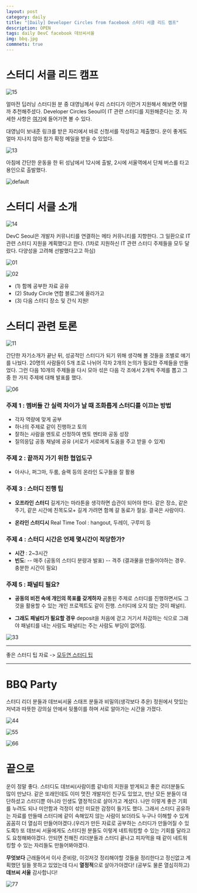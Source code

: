 ```yaml
---
layout: post
category: daily
title: "[Daily] Developer Circles from facebook 스터디 서클 리드 캠프"
description: OPEN
tags: daily DevC facebook 데브씨서울
img: bbq.jpg
commnets: true
---
```


# 스터디 서클 리드 캠프

![15](https://user-images.githubusercontent.com/24144491/48380081-cb8cc880-e719-11e8-8547-c3bd35950491.PNG)

얼마전 딥러닝 스터디원 분 중 대영님께서 우리 스터디가 이런거 지원해서 해보면 어떨까 추천해주셨다. Developer Circles Seoul이 IT 관련 스터디를 지원해준다는 것. 자세한 사항은 [여기](https://studycircleleadcamp.splashthat.com/)에 들어가면 볼 수 있다.

대영님이 보내준 링크를 받은 자리에서 바로 신청서를 작성하고 제출했다. 운이 좋게도 얼마 지나지 않아 참가 확정 메일을 받을 수 있었다.
 
![13](https://user-images.githubusercontent.com/24144491/48380124-ef500e80-e719-11e8-9b7e-49d787ebe6dc.PNG)

 아침에 간단한 운동을 한 뒤 성남에서 12시에 출발, 2시에 서울역에서 단체 버스를 타고 용인으로 출발했다.
 
![default](https://user-images.githubusercontent.com/24144491/48380104-e101f280-e719-11e8-84f7-bfb57d5313af.jpg)

# 스터디 서클 소개

![14](https://user-images.githubusercontent.com/24144491/48380018-8f596800-e719-11e8-9f90-0f3b9ce8e5d6.PNG)

DevC Seoul은 개발자 커뮤니티를 연결하는 메타 커뮤니티를 지향한다. 그 일환으로 IT 관련 스터디 지원을 계획했다고 한다. (1차로 지원하신 IT 관련 스터디 주제들을 모두 달랐다. 다양성을 고려해 선발했다고고 하심)

![01](https://user-images.githubusercontent.com/24144491/48380020-8ff1fe80-e719-11e8-899e-02bd473abec4.PNG)

![02](https://user-images.githubusercontent.com/24144491/48380021-8ff1fe80-e719-11e8-8bdc-4927b84e9833.PNG)


- (1) 함께 공부한 자료 공유
- (2) Study Circle 연합 블로그에 올라가고
- (3) 다음 스터디 장소 및 간식 지원!


# 스터디 관련 토론


![11](https://user-images.githubusercontent.com/24144491/48380207-3938f480-e71a-11e8-9779-2463a1166b77.jpg)

간단한 자기소개가 끝난 뒤, 성공적인 스터디가 되기 위해 생각해 볼 것들을 조별로 얘기를 나눴다. 20명의 사람들이 5개 조로 나뉘어 각자 2개의 논의가 필요한 주제들을 만들었다. 그런 다음 10개의 주제들을 다시 모아 섞은 다음 각 조에서 2개씩 주제를 뽑고 그 중 한 가지 주제에 대해 발표를 했다.

![06](https://user-images.githubusercontent.com/24144491/48380642-ea8c5a00-e71b-11e8-98dd-03acc24503b4.jpg)


### 주제 1 : 멤버들 간 실력 차이가 날 때 조화롭게 스터디를 이끄는 방법

- 각자 역량에 맞게 공부
- 하나의 주제로 같이 진행하고 토의
- 잘하는 사람을 멘토로 선정하여 멘토 멘티와 공동 성장
- 질의응답 공동 채널에 공유 (서로가 서로에게 도움을 주고 받을 수 있게)


### 주제 2 : 끝까지 가기 위한 협업도구

- 아사나, 퍼그마, 두룸, 슬랙 등의 온라인 도구들을 잘 활용

### 주제 3 : 스터디 진행 팁

- **오프라인 스터디**
 길게가는 마라톤을 생각하면 습관이 되어야 한다. 같은 장소, 같은 주기, 같은 시간에
친목도모+ 길게 가려면 함께 갈 동료가 절실. 결국은 사람이다.

- **온라인 스터디시**
Real Time Tool : hangout, 두레이, 구루미 등

### 주제 4 : 스터디 시간은 언제 몇시간이 적당한가?

- **시간** : 2~3시간 
- **빈도**: 
-- 매주 (공동의 스터디 분량과 발표)
-- 격주 (결과물을 만들어야하는 경우. 충분한 시간이 필요)

### 주제 5 : 패널티 필요?

- **공동의 비전 속에 개인의 목표를 갖게하자**
 공통된 주제로 스터디를 진행하면서도 그것을 활용할 수 있는 개인 프로젝트도 같이 진행. 스터디에 오지 않는 것이 패널티.

- **그래도 패널티가 필요할 경우**
deposit을 처음에 걷고 거기서 차감하는 식으로
그래야 패널티를 내는 사람도 패널티는 주는 사람도 부담이 없어짐.

![33](https://user-images.githubusercontent.com/24144491/48380209-39d18b00-e71a-11e8-8061-1bdcb8cf67ba.jpg)


___

좋은 스터디 팁 자료 -> [모두연 스터디 팁](http://www.modulabs.co.kr/notice/19242)

___

# BBQ Party

스터디 리더 분들과 데브씨서울 스태프 분들과 비밀의(생각보다 추운) 정원에서 맛있는 저녁과 따뜻한 강의실 안에서 뒷풀이를 하며 서로 알아가는 시간을 가졌다.

![44](https://user-images.githubusercontent.com/24144491/48380210-39d18b00-e71a-11e8-87d9-25aeb40c7b9f.jpg)

![55](https://user-images.githubusercontent.com/24144491/48380211-39d18b00-e71a-11e8-8f2a-bcf389613069.jpg)

![66](https://user-images.githubusercontent.com/24144491/48380213-3a6a2180-e71a-11e8-89dc-63e061ec2e3d.jpg)

# 끝으로

운이 정말 좋다. 스터디도 데브씨(사람이름 같네)의 지원을 받게되고 좋은 리더분들도 많이 만났다. 같은 또래인데도 이미 멋진 개발자인 친구도 있었고, 만난 모든 분들이 대단하셨고 스터디뿐 아니라 인생도 열정적으로 살아가고 계셨다. 나만 이렇게 좋은 기회를 누려도 되나 미안함과 걱정이 섞인 미묘한 감정이 들기도 했다. 그래서 스터디 공유하는 자료를 만들때 스터디에 같이 속해있지 않는 사람이 보더라도 누구나 이해할 수 있게 꼼꼼히 더 열심히 만들어야겠다.(우리가 만든 자료로 공부하는 스터디가 만들어질 수 있도록!) 또 데브씨 서울에게도 스터디원 분들도 이렇게 네트워킹할 수 있는 기회를 달라고도 요청해봐야겠다. 안되면 친해진 리더분들과 스터디 끝나고 피자먹을 때 같이 네트워킹할 수 있는 자리들도 만들어봐야겠다. 

**무엇보다** 근래들어서 이사 준비랑, 이것저것 정리해야할 것들을 정리한다고 정신없고 계획했던 일들 못하고 있었는데 다시 **열정적**으로 살아가야겠다! (공부도 물론 열심히하고) **데브씨 서울** 감사합니다!

![77](https://user-images.githubusercontent.com/24144491/48380206-3938f480-e71a-11e8-8235-2cd691552582.jpg)

